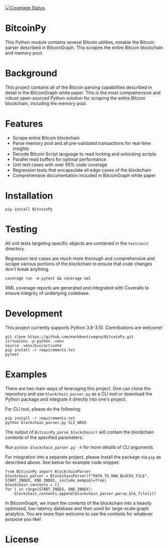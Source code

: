 [![Coverage Status](https://coveralls.io/repos/github/markbentivegna/BitcoinPy/badge.svg?branch=main)](https://coveralls.io/github/markbentivegna/BitcoinPy?branch=main)

# BitcoinPy

This Python module contains several Bitcoin utilities, notable the Bitcoin parser described in BitcoinGraph. This scrapes the entire Bitcoin blockchain and memory pool. 

# Background

This project contains all of the Bitcoin parsing capabilities described in detail in the BitcoinGraph white paper. This is the most comprehensive and robust open-sourced Python solution for scraping the entire Bitcoin blockchain, including the memory pool. 

# Features

* Scrape entire Bitcoin blockchain 
* Parse memory pool and all pre-validated transactions for real-time insights
* Decode Bitcoin Script language to read locking and unlocking scripts
* Parallel read buffers for optimal performance
* Unit test cases with over 95% code coverage
* Regression tests that encapsulate all edge cases of the blockchain
* Comprehensive documentation included in BitcoinGraph white paper

# Installation

```
pip install BitcoinPy
```

# Testing

All unit tests targeting specific objects are contained in the `test/unit` directory. 

Regression test cases are much more thorough and comprehensive and scrape various portions of the blockchain to ensure that code changes don't break anything.

```
coverage run -m pytest && coverage xml
```

XML coverage reports are generated and integrated with Coveralls to ensure integrity of underlying codebase.

# Development

This project currently supports Python 3.8-3.10. Contributions are welcome!

```
git clone https://github.com/markbentivegna/BitcoinPy.git
virtualenv -p python .venv
source .venv/bin/activate
pip install -r requirements.txt
pytest
```


# Examples

There are two main ways of leveraging this project. One can clone the repository and use `blockchain_parser.py` as a CLI tool or download the Python package and integrate it directly into one's project. 

For CLI tool, please do the following:

```
pip install -r requirements.txt
python blockchain_parser.py CLI_ARGS
```

The output of `BitcoinPy.parse_blockchain()` will contain the blockchain contents of the specified parameters.

Run `python blockchain_parser.py -h` for more details of CLI arguments.

For integration into a separate project, please install the package via `pip` as described above. See below for example code snippet:

```
from BitcoinPy import BlockchainParser
blockchain_parser = BlockchainParser(f"PATH_TO_RAW_BLOCKS_FILE", START_INDEX, END_INDEX, include_mempool=True)
blockchain_contents = []
for i in range(START_INDEX, END_INDEX):
    blockchain_contents.append(blockchain_parser.parse_blk_file(i))
```

In BitcoinGraph, we insert the contents of the blockchain into a heavily optimized, low-latency database and then used for large-scale graph analytics. You are more than welcome to use the contents for whatever purpose you like!

# License

